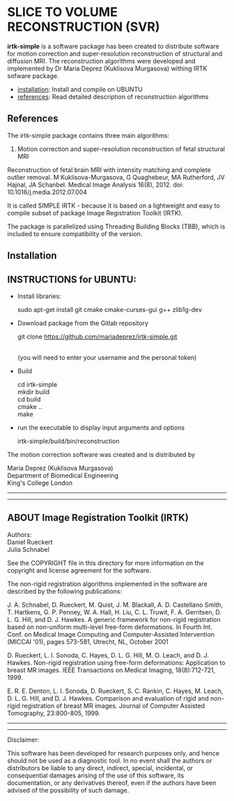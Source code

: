 
# SLICE TO VOLUME RECONSTRUCTION (SVR)

**irtk-simple** is a  software package has been created to distribute software for motion correction 
and super-resolution reconstruction of structural and diffusion MRI. The reconstruction algorithms
were developed and implemented by Dr Maria Deprez (Kuklisova Murgasova) withing IRTK sofware package.

- [installation](https://github.com/mariadeprez/irtk-simple#Installation): Install and compile on UBUNTU
- [references](https://github.com/mariadeprez/irtk-simple#References): Read detailed description of reconstruction algorithms


References
----------

The irtk-simple package contains three main algorithms:

1. Motion correction and super-resolution reconstruction of fetal structural MRI

Reconstruction of fetal brain MRI with intensity matching and complete outlier removal. 
M Kuklisova-Murgasova, G Quaghebeur, MA Rutherford, JV Hajnal, JA Schanbel. 
Medical Image Analysis 16(8), 2012. doi: 10.1016/j.media.2012.07.004

It is called SIMPLE IRTK - because it is based on a lightweight and easy to compile 
subset of package Image Registration Toolkit (IRTK).

The package is parallelized using Threading Building Blocks (TBB), which is included
to ensure compatibility of the version. 

Installation
------------

## INSTRUCTIONS for UBUNTU:

* Install libraries:

	sudo apt-get install git cmake cmake-curses-gui g++ zlib1g-dev 

* Download package from the Gitlab repository

	git clone https://github.com/mariadeprez/irtk-simple.git
  	
	<br>(you will need to enter your username and the personal token)

* Build

	cd irtk-simple <br>
	mkdir build <br>
	cd build <br>
	cmake .. <br>
	make

* run the executable to display input arguments and options

	irtk-simple/build/bin/reconstruction

The motion correction software was created and is distributed by

Maria Deprez (Kuklisova Murgasova) <br> 
Department of Biomedical Engineering <br>
King's College London <br>

*************************************************************************************
*************************************************************************************		

## ABOUT Image Registration Toolkit (IRTK)

Authors: <br> 
Daniel Rueckert <br>
Julia Schnabel <br>

See the COPYRIGHT file in this directory for more information on the copyright and 
license agreement for the software.

The non-rigid registration algorithms implemented in the software are described by 
the following publications:

J. A. Schnabel, D. Rueckert, M. Quist, J. M. Blackall, A. D. Castellano Smith, 
T. Hartkens, G. P. Penney, W. A. Hall, H. Liu, C. L. Truwit, F. A. Gerritsen, 
D. L. G. Hill, and D. J. Hawkes. A generic framework for non-rigid registration 
based on non-uniform multi-level free-form deformations. In Fourth Int. Conf. on 
Medical Image Computing and Computer-Assisted Intervention (MICCAI '01), pages 
573-581, Utrecht, NL, October 2001

D. Rueckert, L. I. Sonoda, C. Hayes, D. L. G. Hill, M. O. Leach, and D. J. Hawkes. 
Non-rigid registration using free-form deformations: Application to breast MR 
images. IEEE Transactions on Medical Imaging, 18(8):712-721, 1999.

E. R. E. Denton, L. I. Sonoda, D. Rueckert, S. C. Rankin, C. Hayes, M. Leach, D. 
L. G. Hill, and D. J. Hawkes. Comparison and evaluation of rigid and non-rigid 
registration of breast MR images. Journal of Computer Assisted Tomography, 
23:800-805, 1999.


*************************************************************************************
*************************************************************************************

Disclaimer:

This software has been developed for research purposes only, and hence should not be 
used as a diagnostic tool. In no event shall the authors or distributors be liable to 
any direct, indirect, special, incidental, or consequential damages arising of the use 
of this software, its documentation, or any derivatives thereof, even if the authors 
have been advised of the possibility of such damage.


